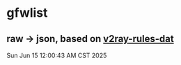 # gfwlist
## raw -> json, based on [v2ray-rules-dat](https://github.com/Loyalsoldier/v2ray-rules-dat)
Sun Jun 15 12:00:43 AM CST 2025

